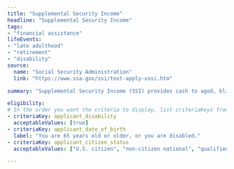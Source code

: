 ```yaml
---
title: "Supplemental Security Income"
headline: "Supplemental Security Income"
tags: 
- "financial assistance"
lifeEvents: 
- "late adulthood"
- "retirement"
- "disability"
source:
  name: "Social Security Administration"
  link: "https://www.ssa.gov/ssi/text-apply-ussi.htm"

summary: "Supplemental Security Income (SSI) provides cash to aged, blind, and disabled people to help meet basic needs for food, clothing, and shelter."

eligibility:
# In the order you want the criteria to display, list criteriaKeys from the csv here, each followed by a comma-separated list of which values indicate eligibility for that criteria. Wrap individual values in quotes if they have inner commas.
- criteriaKey: applicant_disability
  acceptableValues: [true]
- criteriaKey: applicant_date_of_birth
  label: "You are 65 years old or older, or you are disabled."
- criteriaKey: applicant_citizen_status
  acceptableValues: ["U.S. citizen", "non-citizen national", "qualified alien"]

---
```

